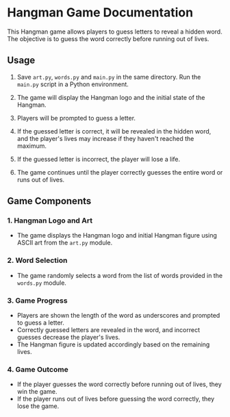 # Hangman Game Documentation

This Hangman game allows players to guess letters to reveal a hidden word. The objective is to guess the word correctly before running out of lives.

## Usage

1. Save `art.py`, `words.py` and `main.py` in the same directory. Run the `main.py` script in a Python environment.

2. The game will display the Hangman logo and the initial state of the Hangman.

3. Players will be prompted to guess a letter.

4. If the guessed letter is correct, it will be revealed in the hidden word, and the player's lives may increase if they haven't reached the maximum.

5. If the guessed letter is incorrect, the player will lose a life.

6. The game continues until the player correctly guesses the entire word or runs out of lives.

## Game Components

### 1. Hangman Logo and Art

- The game displays the Hangman logo and initial Hangman figure using ASCII art from the `art.py` module.

### 2. Word Selection

- The game randomly selects a word from the list of words provided in the `words.py` module.

### 3. Game Progress

- Players are shown the length of the word as underscores and prompted to guess a letter.
- Correctly guessed letters are revealed in the word, and incorrect guesses decrease the player's lives.
- The Hangman figure is updated accordingly based on the remaining lives.

### 4. Game Outcome

- If the player guesses the word correctly before running out of lives, they win the game.
- If the player runs out of lives before guessing the word correctly, they lose the game.
